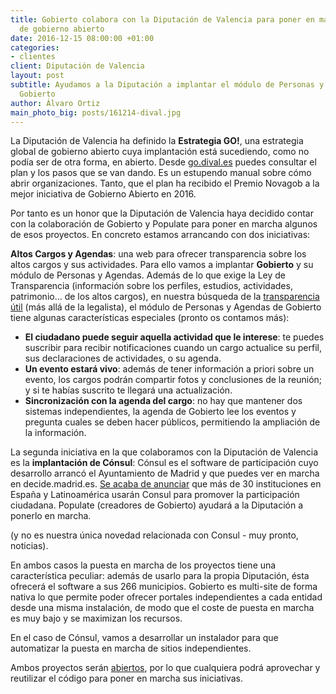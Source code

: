 ```yaml
---
title: Gobierto colabora con la Diputación de Valencia para poner en marcha iniciativas
  de gobierno abierto
date: 2016-12-15 08:00:00 +01:00
categories:
- clientes
client: Diputación de Valencia
layout: post
subtitle: Ayudamos a la Diputación a implantar el módulo de Personas y Agendas de
  Gobierto
author: Álvaro Ortiz
main_photo_big: posts/161214-dival.jpg
---
```


La Diputación de Valencia ha definido la **Estrategia GO!**, una estrategia global de gobierno abierto cuya implantación está sucediendo, como no podía ser de otra forma, en abierto. Desde [go.dival.es](http://go.dival.es) puedes consultar el plan y los pasos que se van dando. Es un estupendo manual sobre cómo abrir organizaciones. Tanto, que el plan ha recibido el Premio Novagob a la mejor iniciativa de Gobierno Abierto en 2016.

Por tanto es un honor que la Diputación de Valencia haya decidido contar con la colaboración de Gobierto y Populate para poner en marcha algunos de esos proyectos. En concreto estamos arrancando con dos iniciativas:

**Altos Cargos y Agendas**: una web para ofrecer transparencia sobre los altos cargos y sus actividades. Para ello vamos a implantar **Gobierto** y su módulo de Personas y Agendas. Además de lo que exige la Ley de Transparencia (información sobre los perfiles, estudios, actividades, patrimonio… de los altos cargos), en nuestra búsqueda de la [transparencia útil](https://gobierto.es/blog/20160411-la-usabilidad-de-los-datos.html) (más allá de la legalista), el módulo de Personas y Agendas de Gobierto tiene algunas características especiales (pronto os contamos más):
- **El ciudadano puede seguir aquella actividad que le interese**: te puedes suscribir para recibir notificaciones cuando un cargo actualice su perfil, sus declaraciones de actividades, o su agenda.
- **Un evento estará vivo**: además de tener información a priori sobre un evento, los cargos podrán compartir fotos y conclusiones de la reunión; y si te habías suscrito te llegará una actualización.
- **Sincronización con la agenda del cargo**: no hay que mantener dos sistemas independientes, la agenda de Gobierto lee los eventos y pregunta cuales se deben hacer públicos, permitiendo la ampliación de la información.

La segunda iniciativa en la que colaboramos con la Diputación de Valencia es la **implantación de Cónsul**: Cónsul es el software de participación cuyo desarrollo arrancó el Ayuntamiento de Madrid y que puedes ver en marcha en decide.madrid.es. [Se acaba de anunciar](https://twitter.com/DecideMadrid/status/808651196496052224) que más de 30 instituciones en España y Latinoamérica usarán Consul para promover la participación ciudadana. Populate (creadores de Gobierto) ayudará a la Diputación a ponerlo en marcha.

(y no es nuestra única novedad relacionada con Consul - muy pronto, noticias).

En ambos casos la puesta en marcha de los proyectos tiene una característica peculiar: además de usarlo para la propia Diputación, ésta ofrecerá el software a sus 266 municipios. Gobierto es multi-site de forma nativa lo que permite poder ofrecer portales independientes a cada entidad desde una misma instalación, de modo que el coste de puesta en marcha es muy bajo y se maximizan los recursos.

En el caso de Cónsul, vamos a desarrollar un instalador para que automatizar la puesta en marcha de sitios independientes.

Ambos proyectos serán [abiertos](https://gobierto.es/open-source/), por lo que cualquiera podrá aprovechar y reutilizar el código para poner en marcha sus iniciativas.
